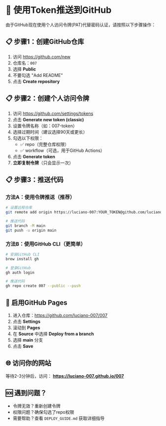 # 🔑 使用Token推送到GitHub

由于GitHub现在使用个人访问令牌(PAT)代替密码认证，请按照以下步骤操作：

## 📋 步骤1：创建GitHub仓库
1. 访问 https://github.com/new
2. 仓库名：`007`
3. 选择 **Public**
4. 不要勾选 "Add README"
5. 点击 **Create repository**

## 📋 步骤2：创建个人访问令牌
1. 访问 https://github.com/settings/tokens
2. 点击 **Generate new token (classic)**
3. 设置令牌名称（如：007-token）
4. 选择过期时间（建议选择90天或更长）
5. 勾选以下权限：
   - ✅ repo（完整仓库权限）
   - ✅ workflow（可选，用于GitHub Actions）
6. 点击 **Generate token**
7. **立即复制令牌**（只会显示一次）

## 📋 步骤3：推送代码

### 方法A：使用令牌推送（推荐）
```bash
# 设置远程仓库
git remote add origin https://luciano-007:YOUR_TOKEN@github.com/luciano-007/007.git

# 推送代码
git branch -M main
git push -u origin main
```

### 方法B：使用GitHub CLI（更简单）
```bash
# 安装GitHub CLI
brew install gh

# 登录GitHub
gh auth login

# 推送代码
gh repo create 007 --public --push
```

## 🎯 启用GitHub Pages
1. 进入仓库：https://github.com/luciano-007/007
2. 点击 **Settings**
3. 滚动到 **Pages**
4. 在 **Source** 中选择 **Deploy from a branch**
5. 选择 **main** 分支
6. 点击 **Save**

## 🌐 访问你的网站
等待2-3分钟后，访问：
**https://luciano-007.github.io/007**

## 🆘 遇到问题？
- 令牌无效？重新创建令牌
- 权限问题？确保勾选了repo权限
- 需要帮助？查看 `DEPLOY_GUIDE.md` 获取详细指导